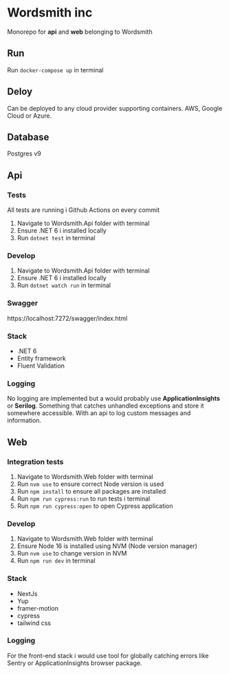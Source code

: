# Wordsmith inc

Monorepo for **api** and **web** belonging to Wordsmith

## Run
Run `docker-compose up` in terminal

## Deloy
Can be deployed to any cloud provider supporting containers. AWS, Google Cloud or Azure.

## Database
Postgres v9

## Api

### Tests
All tests are running i Github Actions on every commit

1. Navigate to Wordsmith.Api folder with terminal
2. Ensure .NET 6 i installed locally
3. Run `dotnet test` in terminal

### Develop
1. Navigate to Wordsmith.Api folder with terminal
2. Ensure .NET 6 i installed locally
3. Run `dotnet watch run` in terminal

### Swagger
https://localhost:7272/swagger/index.html

### Stack
- .NET 6 
- Entity framework
- Fluent Validation

### Logging
No logging are implemented but a would probably use **ApplicationInsights** or **Serilog**. Something that catches unhandled exceptions and store it somewhere accessible. With an api to log custom messages and information. 

## Web

### Integration tests
1. Navigate to Wordsmith.Web folder with terminal
2. Run `nvm use` to ensure correct Node version is used
3. Run `npm install` to ensure all packages are installed
4. Run `npm run cypress:run` to run tests i terminal
5. Run `npm run cypress:open` to open Cypress application

### Develop
1. Navigate to Wordsmith.Web folder with terminal
2. Ensure Node 16 is installed using NVM (Node version manager)
3. Run `nvm use` to change version in NVM
4. Run `npm run dev` in terminal

### Stack
- NextJs
- Yup
- framer-motion
- cypress
- tailwind css

### Logging
For the front-end stack i would use tool for globally catching errors like Sentry or ApplicationInsights browser package. 
